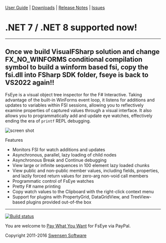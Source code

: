 [User Guide](../../wiki/UserGuide) | [Downloads](http://www.swensensoftware.com/fseye) | [Release Notes](../../wiki/ReleaseNotes) | [Issues](../../issues)

# .NET 7 / .NET 8 supported now!
---
Once we build VisualFSharp solution and change FX_NO_WINFORMS conditional compilation symbol to build a winform based fsi, copy the fsi.dll into FSharp SDK folder, fseye is back to VS2022 again!!
---

FsEye is a visual object tree inspector for the F# Interactive. Taking advantage of the built-in WinForms event loop, it listens for additions and updates to variables within FSI sessions, allowing you to reflectively examine properties of captured values through a visual interface. It also allows you to programmatically add and update eye watches, effectively ending the era of `printf` REPL debugging.

![screen shot](https://github.com/ingted/fseye/assets/4289161/3f6a9bcc-329f-4e96-95f4-890b78f3b0fb)

Features
  * Monitors FSI for watch additions and updates
  * Asynchronous, parallel, lazy loading of child nodes
  * Asynchronous Break and Continue debugging
  * View large or infinite sequences in 100 element lazy loaded chunks
  * View public and non-public member values, including fields, properties, and lazily forced return values for zero-arg non-void call members
  * Programmatic control of FsEye watches
  * Pretty F# name printing
  * Copy watch values to the Clipboard with the right-click context menu
  * Support for plugins with PropertyGrid, DataGridView, and TreeView-based plugins provided out-of-the box

---

[![Build status](https://ci.appveyor.com/api/projects/status/mmy4kyngu0d8lxu4?svg=true)](https://ci.appveyor.com/project/stephen-swensen/fseye)

You are welcome to [Pay What You Want](https://www.paypal.com/cgi-bin/webscr?cmd=_s-xclick&hosted_button_id=BFNS7ZMAL3JZQ) for FsEye via PayPal.

Copyright 2011-2016 [Swensen Software](http://www.swensensoftware.com)
